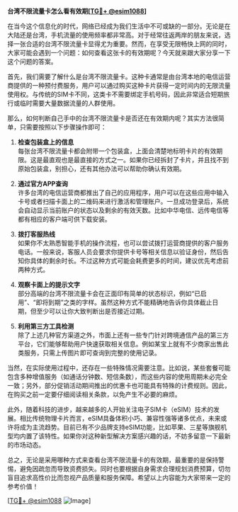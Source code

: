 **台湾不限流量卡怎么看有效期[[TG💪+ @esim1088](https://t.me/s/esim1088)]**

在当今这个信息化的时代，网络已经成为我们生活中不可或缺的一部分。无论是在大陆还是台湾，手机流量的使用频率都非常高。对于经常往返两岸的朋友来说，选择一张合适的台湾不限流量卡显得尤为重要。然而，在享受无限畅快上网的同时，大家可能会遇到一个问题：如何查看这张卡的有效期呢？今天就来跟大家分享一下这个问题的答案。

首先，我们需要了解什么是台湾不限流量卡。这种卡通常是由台湾本地的电信运营商提供的一种预付费服务，用户可以通过购买这种卡片获得一定时间内的无限流量使用权。与传统的SIM卡不同，这类卡不需要绑定手机号码，因此非常适合短期旅行或临时需要大量数据流量的人群使用。

那么，如何判断自己手中的台湾不限流量卡是否还在有效期内呢？其实方法很简单，只需要按照以下步骤操作即可：

1. **检查包装盒上的信息**  
   每张台湾不限流量卡都会附带一个包装盒，上面会清楚地标明卡片的有效期限。这是最直观也是最直接的方式之一。如果你已经拆封了卡片，并且找不到原始包装盒，别担心，还有其他办法可以帮助你确认有效期。

2. **通过官方APP查询**  
   许多台湾的电信运营商都推出了自己的应用程序，用户可以在这些应用中输入卡号或者扫描卡面上的二维码来进行激活和管理账户。一旦成功登录后，系统会自动显示当前账户的状态以及剩余的有效天数。比如中华电信、远传电信等都有相应的客户端可供下载安装。

3. **拨打客服热线**  
   如果你不太熟悉智能手机的操作流程，也可以尝试拨打运营商提供的客户服务电话。一般来说，客服人员会要求你提供卡号等相关信息以验证身份，然后告知你具体的剩余时长。不过这种方式可能会耗费更多的时间，建议优先考虑前两种方式。

4. **观察卡面上的提示文字**  
   部分高端的台湾不限流量卡会在正面印有简单的状态标识，例如“已启用”、“即将到期”之类的字样。虽然这种方式不能精确地告诉你具体截止日期，但至少可以让你大致判断出是否接近过期。

5. **利用第三方工具检测**  
   除了上述几种官方渠道之外，市面上还有一些专门针对跨境通信产品的第三方平台，它们能够帮助用户快速获取相关信息。例如某宝上就有不少商家出售此类服务，只需上传图片即可查询到完整的使用记录。

当然，在实际使用过程中，还存在一些特殊情况需要注意。比如说，某些套餐可能包含多种增值服务（如通话分钟数、短信条数），而这些内容的使用周期未必完全一致；另外，部分促销活动期间推出的优惠卡也可能具有特殊的计费规则。因此，在购买之前一定要仔细阅读相关条款，以免产生不必要的麻烦。

此外，随着科技的进步，越来越多的人开始关注电子SIM卡（eSIM）技术的发展。相比传统物理卡片而言，eSIM具备体积小巧、兼容性强等诸多优点，未来或许将成为主流趋势。目前已有不少品牌支持eSIM功能，比如苹果、三星等旗舰机型均内置了该特性。如果你对这种新型解决方案感兴趣的话，不妨多留意一下最新的市场动态。

总之，无论是采用哪种方式来查看台湾不限流量卡的有效期，最重要的是保持警惕，避免因疏忽而导致资费损失。同时也要根据自身需求合理规划消费预算，切勿盲目追求高性价比而忽视产品质量和服务保障。希望以上内容能为大家带来一定的参考价值！

[[TG💪+ @esim1088](https://t.me/s/esim1088) ![Image](https://i.postimg.cc/4NQfJmqS/Snipaste-2025-05-13-00-14-12.png)]